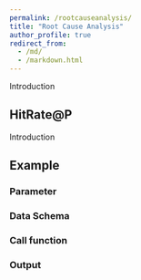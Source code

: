 ```yaml
---
permalink: /rootcauseanalysis/
title: "Root Cause Analysis"
author_profile: true
redirect_from: 
  - /md/
  - /markdown.html
---
```


Introduction

## HitRate@P
Introduction

## Example

### Parameter

### Data Schema

### Call function

### Output


